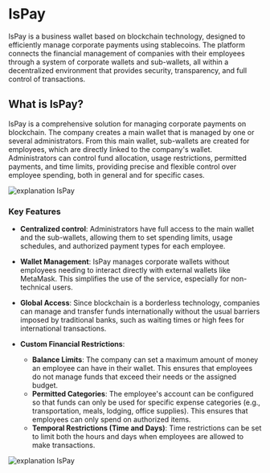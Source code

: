 

# IsPay

IsPay is a business wallet based on blockchain technology, designed to efficiently manage corporate payments using stablecoins. The platform connects the financial management of companies with their employees through a system of corporate wallets and sub-wallets, all within a decentralized environment that provides security, transparency, and full control of transactions.

## What is IsPay?
IsPay is a comprehensive solution for managing corporate payments on blockchain. The company creates a main wallet that is managed by one or several administrators. From this main wallet, sub-wallets are created for employees, which are directly linked to the company's wallet. Administrators can control fund allocation, usage restrictions, permitted payments, and time limits, providing precise and flexible control over employee spending, both in general and for specific cases.

![explanation IsPay](https://github.com/Champagnepagcois/ispay/blob/readme/public/readme/admincreate1.jpeg?raw=true)

### Key Features

- **Centralized control**: Administrators have full access to the main wallet and the sub-wallets, allowing them to set spending limits, usage schedules, and authorized payment types for each employee.
- **Wallet Management**: IsPay manages corporate wallets without employees needing to interact directly with external wallets like MetaMask. This simplifies the use of the service, especially for non-technical users.

- **Global Access**: Since blockchain is a borderless technology, companies can manage and transfer funds internationally without the usual barriers imposed by traditional banks, such as waiting times or high fees for international transactions.

- **Custom Financial Restrictions**: 
    - **Balance Limits**: The company can set a maximum amount of money an employee can have in their wallet. This ensures that employees do not manage funds that exceed their needs or the assigned budget.
    - **Permitted Categories**: The employee's account can be configured so that funds can only be used for specific expense categories (e.g., transportation, meals, lodging, office supplies). This ensures that employees can only spend on authorized items.
    - **Temporal Restrictions (Time and Days)**: Time restrictions can be set to limit both the hours and days when employees are allowed to make transactions.

![explanation IsPay](https://github.com/Champagnepagcois/ispay/blob/readme/public/readme/admincreate2.jpeg?raw=true)
